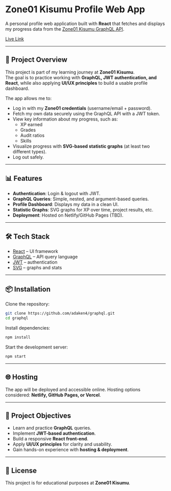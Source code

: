 # Zone01 Kisumu Profile Web App

A personal profile web application built with **React** that fetches and displays my progress data from the [Zone01 Kisumu GraphQL API](https://learn.zone01kisumu.ke/api/graphql-engine/v1/graphql).

[Live Link](https://68dd3dd9d16da4835a0175b6--guileless-tanuki-62842a.netlify.app/)

---

## 🚀 Project Overview

This project is part of my learning journey at **Zone01 Kisumu**.  
The goal is to practice working with **GraphQL, JWT authentication, and React**, while also applying **UI/UX principles** to build a usable profile dashboard.

The app allows me to:

- Log in with my **Zone01 credentials** (username/email + password).
- Fetch my own data securely using the GraphQL API with a JWT token.
- View key information about my progress, such as:
  - XP earned
  - Grades
  - Audit ratios
  - Skills
- Visualize progress with **SVG-based statistic graphs** (at least two different types).
- Log out safely.

---

## 📊 Features

- **Authentication**: Login & logout with JWT.
- **GraphQL Queries**: Simple, nested, and argument-based queries.
- **Profile Dashboard**: Displays my data in a clean UI.
- **Statistic Graphs**: SVG graphs for XP over time, project results, etc.
- **Deployment**: Hosted on Netlify/GitHub Pages (TBD).

---

## 🛠️ Tech Stack

- [React](https://reactjs.org/) – UI framework
- [GraphQL](https://graphql.org/) – API query language
- [JWT](https://jwt.io/) – authentication
- [SVG](https://developer.mozilla.org/en-US/docs/Web/SVG) – graphs and stats

---

## 📦 Installation

Clone the repository:

```bash
git clone https://github.com/adaken4/graphql.git
cd graphql
```

Install dependencies:

```bash
npm install
```

Start the development server:

```bash
npm start
```

---

## 🌐 Hosting

The app will be deployed and accessible online.
Hosting options considered: **Netlify, GitHub Pages, or Vercel**.

---

## 📌 Project Objectives

- Learn and practice **GraphQL** queries.
- Implement **JWT-based authentication**.
- Build a responsive **React front-end**.
- Apply **UI/UX principles** for clarity and usability.
- Gain hands-on experience with **hosting & deployment**.

---

## 📝 License

This project is for educational purposes at **Zone01 Kisumu**.
